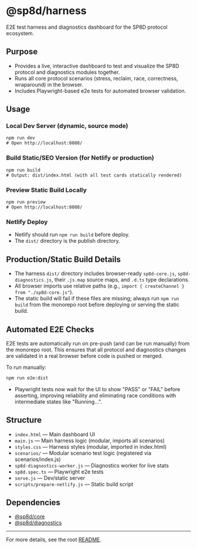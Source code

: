 # @sp8d/harness

E2E test harness and diagnostics dashboard for the SP8D protocol ecosystem.

## Purpose

- Provides a live, interactive dashboard to test and visualize the SP8D protocol and diagnostics modules together.
- Runs all core protocol scenarios (stress, reclaim, race, correctness, wraparound) in the browser.
- Includes Playwright-based e2e tests for automated browser validation.

## Usage

### Local Dev Server (dynamic, source mode)

```
npm run dev
# Open http://localhost:8080/
```

### Build Static/SEO Version (for Netlify or production)

```
npm run build
# Output: dist/index.html (with all test cards statically rendered)
```

### Preview Static Build Locally

```
npm run preview
# Open http://localhost:8080/
```

### Netlify Deploy

- Netlify should run `npm run build` before deploy.
- The `dist/` directory is the publish directory.

## Production/Static Build Details

- The harness `dist/` directory includes browser-ready `sp8d-core.js`, `sp8d-diagnostics.js`, their `.js.map` source maps, and `.d.ts` type declarations.
- All browser imports use relative paths (e.g., `import { createChannel } from "./sp8d-core.js"`).
- The static build will fail if these files are missing; always run `npm run build` from the monorepo root before deploying or serving the static build.

## Automated E2E Checks

E2E tests are automatically run on pre-push (and can be run manually) from the monorepo root. This ensures that all protocol and diagnostics changes are validated in a real browser before code is pushed or merged.

To run manually:

```sh
npm run e2e:dist
```

- Playwright tests now wait for the UI to show "PASS" or "FAIL" before asserting, improving reliability and eliminating race conditions with intermediate states like "Running...".

## Structure

- `index.html` — Main dashboard UI
- `main.js` — Main harness logic (modular, imports all scenarios)
- `styles.css` — Harness styles (modular, imported in index.html)
- `scenarios/` — Modular scenario test logic (registered via scenarios/index.js)
- `sp8d-diagnostics-worker.js` — Diagnostics worker for live stats
- `sp8d.spec.ts` — Playwright e2e tests
- `serve.js` — Dev/static server
- `scripts/prepare-netlify.js` — Static build script

## Dependencies

- [@sp8d/core](../core)
- [@sp8d/diagnostics](../diagnostics)

---

For more details, see the root [README](../../README.md).
